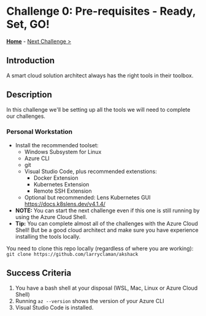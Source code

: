 # Challenge 0: Pre-requisites - Ready, Set, GO! 

**[Home](../README.md)** - [Next Challenge >](./01-containers.md)

## Introduction

A smart cloud solution architect always has the right tools in their toolbox. 

## Description

In this challenge we'll be setting up all the tools we will need to complete our challenges.

### Personal Workstation

- Install the recommended toolset:
    - Windows Subsystem for Linux
    - Azure CLI
    - git 
    - Visual Studio Code, plus recommended extenstions:
      - Docker Extension
      - Kubernetes Extension
      - Remote SSH Extension
    - Optional but recommended: Lens Kubernetes GUI https://docs.k8slens.dev/v4.1.4/ 
- **NOTE:** You can start the next challenge even if this one is still running by using the Azure Cloud Shell.
- **Tip:** You can complete almost all of the challenges with the Azure Cloud Shell!  But be a good cloud architect and make sure you have experience installing the tools locally.

You need to clone this repo locally (regardless of where you are working):  `git clone https://github.com/larryclaman/akshack`

## Success Criteria

1. You have a bash shell at your disposal (WSL, Mac, Linux or Azure Cloud Shell)
1. Running `az --version` shows the version of your Azure CLI
1. Visual Studio Code is installed.

